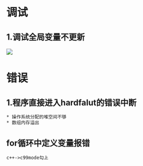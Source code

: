 # 调试

## 1.调试全局变量不更新



![](../../AppData/Roaming/Typora/typora-user-images/image-20230809110113478.png)

# 错误

## 1.程序直接进入hardfalut的错误中断

```txt
* 操作系统分配的堆空间不够
* 数组内存溢出
```

## for循环中定义变量报错

```txt
c++->c99mode勾上
```

